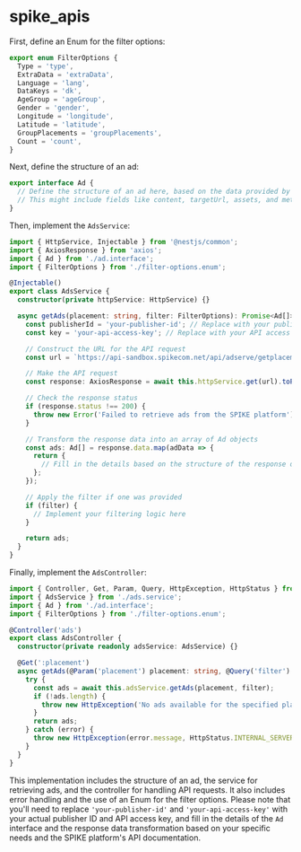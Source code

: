 # spike_apis

First, define an Enum for the filter options:

```typescript
export enum FilterOptions {
  Type = 'type',
  ExtraData = 'extraData',
  Language = 'lang',
  DataKeys = 'dk',
  AgeGroup = 'ageGroup',
  Gender = 'gender',
  Longitude = 'longitude',
  Latitude = 'latitude',
  GroupPlacements = 'groupPlacements',
  Count = 'count',
}
```

Next, define the structure of an ad:

```typescript
export interface Ad {
  // Define the structure of an ad here, based on the data provided by the SPIKE platform.
  // This might include fields like content, targetUrl, assets, and metadata.
}
```

Then, implement the `AdsService`:

```typescript
import { HttpService, Injectable } from '@nestjs/common';
import { AxiosResponse } from 'axios';
import { Ad } from './ad.interface';
import { FilterOptions } from './filter-options.enum';

@Injectable()
export class AdsService {
  constructor(private httpService: HttpService) {}

  async getAds(placement: string, filter: FilterOptions): Promise<Ad[]> {
    const publisherId = 'your-publisher-id'; // Replace with your publisher ID
    const key = 'your-api-access-key'; // Replace with your API access key

    // Construct the URL for the API request
    const url = `https://api-sandbox.spikecom.net/api/adserve/getplacement/?publisherId=${publisherId}&key=${key}`;

    // Make the API request
    const response: AxiosResponse = await this.httpService.get(url).toPromise();

    // Check the response status
    if (response.status !== 200) {
      throw new Error('Failed to retrieve ads from the SPIKE platform');
    }

    // Transform the response data into an array of Ad objects
    const ads: Ad[] = response.data.map(adData => {
      return {
        // Fill in the details based on the structure of the response data
      };
    });

    // Apply the filter if one was provided
    if (filter) {
      // Implement your filtering logic here
    }

    return ads;
  }
}
```

Finally, implement the `AdsController`:

```typescript
import { Controller, Get, Param, Query, HttpException, HttpStatus } from '@nestjs/common';
import { AdsService } from './ads.service';
import { Ad } from './ad.interface';
import { FilterOptions } from './filter-options.enum';

@Controller('ads')
export class AdsController {
  constructor(private readonly adsService: AdsService) {}

  @Get(':placement')
  async getAds(@Param('placement') placement: string, @Query('filter') filter: FilterOptions): Promise<Ad[]> {
    try {
      const ads = await this.adsService.getAds(placement, filter);
      if (!ads.length) {
        throw new HttpException('No ads available for the specified placement', HttpStatus.NO_CONTENT);
      }
      return ads;
    } catch (error) {
      throw new HttpException(error.message, HttpStatus.INTERNAL_SERVER_ERROR);
    }
  }
}
```

This implementation includes the structure of an ad, the service for retrieving ads, and the controller for handling API requests. It also includes error handling and the use of an Enum for the filter options. Please note that you'll need to replace `'your-publisher-id'` and `'your-api-access-key'` with your actual publisher ID and API access key, and fill in the details of the `Ad` interface and the response data transformation based on your specific needs and the SPIKE platform's API documentation.
